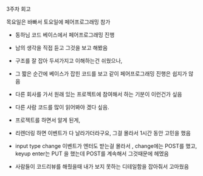 3주차 회고

목요일은 바빠서 토요일에 페어프로그래밍 참가
- 동하님 코드 베이스에서 페어프로그래밍 진행
- 남의 생각을 직접 듣고 그것을 보고 해봤음
- 구조를 잘 잡아 두셔가지고 이해하는건 쉬웠으나, 
- 그 짧은 순간에 베이스가 잡힌 코드를 보고 같이 페어프로그래밍 진행은 쉽지가 않음
- 다른 회사를 가서 원래 있는 프로젝트에 참여해서 하는 기분이 이런건가 싶음
- 다른 사람 코드를 많이 읽어봐야 겠다 싶음.


- 프로젝트를 하면서 알게 된게, 
- 리렌더링 하면 이벤트가 다 날라가더라구요, 그걸 몰라서 1시간 동안 고민을 했음
- input type change 이벤트가 엔터도 받는걸 몰라서 ,  change에는 POST를 했고, keyup enter는 PUT 을 했는데 POST를 계속해서 그것때문에 헤멨음
- 사람들이 코드리뷰를 해줬을때 내가 보지 못하는 디테일함을 잡아줘서 고마웠음

